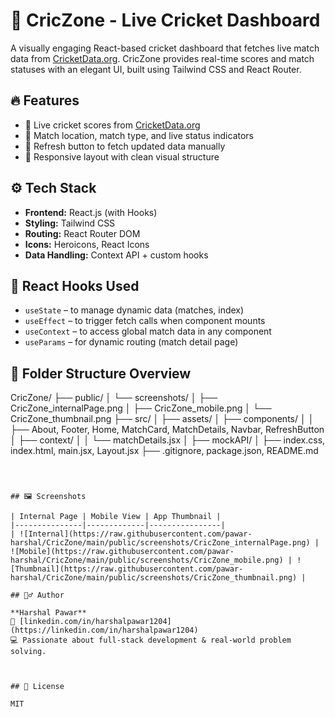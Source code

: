 

# 🏏 CricZone - Live Cricket Dashboard

A visually engaging React-based cricket dashboard that fetches live match data from [CricketData.org](https://cricketdata.org/). CricZone provides real-time scores and match statuses with an elegant UI, built using Tailwind CSS and React Router.



## 🔥 Features

* 🏏 Live cricket scores from [CricketData.org](https://cricketdata.org)
* 📍 Match location, match type, and live status indicators
* 🔄 Refresh button to fetch updated data manually
* 📱 Responsive layout with clean visual structure


## ⚙️ Tech Stack

* **Frontend:** React.js (with Hooks)
* **Styling:** Tailwind CSS
* **Routing:** React Router DOM
* **Icons:** Heroicons, React Icons
* **Data Handling:** Context API + custom hooks



## 🧐 React Hooks Used

* `useState` – to manage dynamic data (matches, index)
* `useEffect` – to trigger fetch calls when component mounts
* `useContext` – to access global match data in any component
* `useParams` – for dynamic routing (match detail page)



## 📂 Folder Structure Overview

CricZone/
├── public/
│   └── screenshots/
│       ├── CricZone_internalPage.png
│       ├── CricZone_mobile.png
│       └── CricZone_thumbnail.png
├── src/
│   ├── assets/
│   ├── components/
│   │   ├── About, Footer, Home, MatchCard, MatchDetails, Navbar, RefreshButton
│   ├── context/
│   │   └── matchDetails.jsx
│   ├── mockAPI/
│   ├── index.css, index.html, main.jsx, Layout.jsx
├── .gitignore, package.json, README.md
```



## 🖼️ Screenshots

| Internal Page | Mobile View | App Thumbnail |
|---------------|-------------|----------------|
| ![Internal](https://raw.githubusercontent.com/pawar-harshal/CricZone/main/public/screenshots/CricZone_internalPage.png) | ![Mobile](https://raw.githubusercontent.com/pawar-harshal/CricZone/main/public/screenshots/CricZone_mobile.png) | ![Thumbnail](https://raw.githubusercontent.com/pawar-harshal/CricZone/main/public/screenshots/CricZone_thumbnail.png) |

## 🙇‍♂️ Author

**Harshal Pawar**
🔗 [linkedin.com/in/harshalpawar1204](https://linkedin.com/in/harshalpawar1204)
💻 Passionate about full-stack development & real-world problem solving.



## 📜 License

MIT

